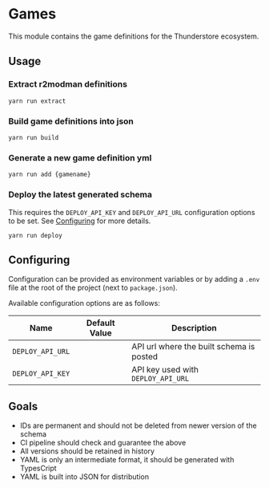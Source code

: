 # Games

This module contains the game definitions for the Thunderstore
ecosystem.

## Usage

### Extract r2modman definitions

```
yarn run extract
```

### Build game definitions into json

```
yarn run build
```

### Generate a new game definition yml

```
yarn run add {gamename}
```

### Deploy the latest generated schema

This requires the `DEPLOY_API_KEY` and `DEPLOY_API_URL` configuration options to
be set. See [Configuring](#configuring) for more details.

```
yarn run deploy
```

## Configuring

Configuration can be provided as environment variables or by adding a `.env`
file at the root of the project (next to `package.json`).

Available configuration options are as follows:

| Name             | Default Value | Description                              |
|------------------|---------------|------------------------------------------|
| `DEPLOY_API_URL` |               | API url where the built schema is posted |
| `DEPLOY_API_KEY` |               | API key used with `DEPLOY_API_URL`       |

## Goals

- IDs are permanent and should not be deleted from newer version of the schema
- CI pipeline should check and guarantee the above
- All versions should be retained in history
- YAML is only an intermediate format, it should be generated with TypesCript
- YAML is built into JSON for distribution
